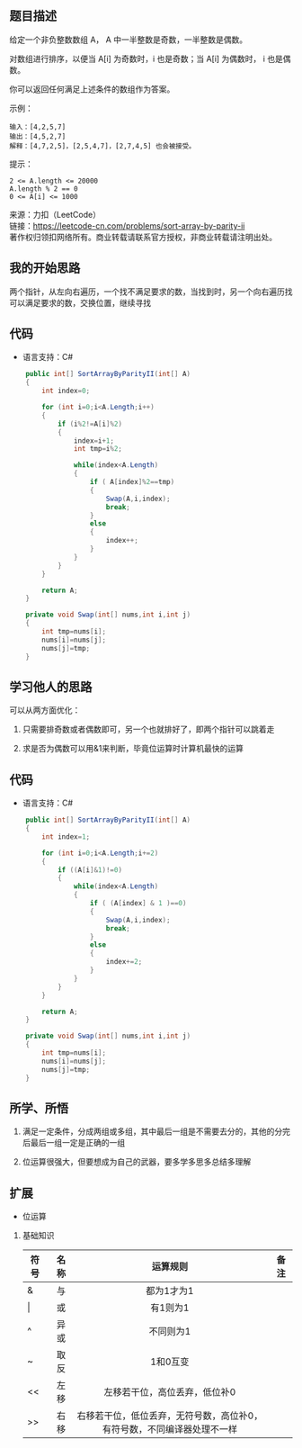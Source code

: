 ## 题目描述

给定一个非负整数数组 A， A 中一半整数是奇数，一半整数是偶数。

对数组进行排序，以便当 A[i] 为奇数时，i 也是奇数；当 A[i] 为偶数时， i 也是偶数。

你可以返回任何满足上述条件的数组作为答案。

示例：
```
输入：[4,2,5,7]
输出：[4,5,2,7]
解释：[4,7,2,5]，[2,5,4,7]，[2,7,4,5] 也会被接受。
```
提示：
```
2 <= A.length <= 20000
A.length % 2 == 0
0 <= A[i] <= 1000
```
来源：力扣（LeetCode）  
链接：https://leetcode-cn.com/problems/sort-array-by-parity-ii  
著作权归领扣网络所有。商业转载请联系官方授权，非商业转载请注明出处。

## 我的开始思路

两个指针，从左向右遍历，一个找不满足要求的数，当找到时，另一个向右遍历找可以满足要求的数，交换位置，继续寻找

## 代码

- 语言支持：C#

```C#
    public int[] SortArrayByParityII(int[] A) 
    {
        int index=0;

        for (int i=0;i<A.Length;i++)
        {
            if (i%2!=A[i]%2)
            {
                index=i+1;
                int tmp=i%2;

                while(index<A.Length)
                {
                    if ( A[index]%2==tmp)
                    {
                        Swap(A,i,index);
                        break;
                    }
                    else
                    {
                        index++;
                    }
                }
            }
        }

        return A;
    }

    private void Swap(int[] nums,int i,int j)
    {
        int tmp=nums[i];
        nums[i]=nums[j];
        nums[j]=tmp;
    }
```

## 学习他人的思路

可以从两方面优化：

1. 只需要排奇数或者偶数即可，另一个也就排好了，即两个指针可以跳着走

1. 求是否为偶数可以用&1来判断，毕竟位运算时计算机最快的运算

## 代码

- 语言支持：C#

```C#
    public int[] SortArrayByParityII(int[] A) 
    {
        int index=1;

        for (int i=0;i<A.Length;i+=2)
        {
            if ((A[i]&1)!=0)
            {
                while(index<A.Length)
                {
                    if ( (A[index] & 1 )==0)
                    {
                        Swap(A,i,index);
                        break;
                    }
                    else
                    {
                        index+=2;
                    }
                }
            }
        }

        return A;
    }

    private void Swap(int[] nums,int i,int j)
    {
        int tmp=nums[i];
        nums[i]=nums[j];
        nums[j]=tmp;
    } 
```

## 所学、所悟

1. 满足一定条件，分成两组或多组，其中最后一组是不需要去分的，其他的分完后最后一组一定是正确的一组

1. 位运算很强大，但要想成为自己的武器，要多学多思多总结多理解

## 扩展

- 位运算

1. 基础知识

    | 符号       | 名称    |  运算规则  |  备注  |
    | --------   | -----:   | :----: | :-----: |
    | &        | 与      |   都为1才为1    |     |
    | &#124;       | 或      |   有1则为1    |     |
    | ^        | 异或      |   不同则为1    |     |
    | ~        | 取反      |   1和0互变    |     |
    | <<        | 左移      |   左移若干位，高位丢弃，低位补0    |     |
    | >>        | 右移      |   右移若干位，低位丢弃，无符号数，高位补0，有符号数，不同编译器处理不一样    |     |

